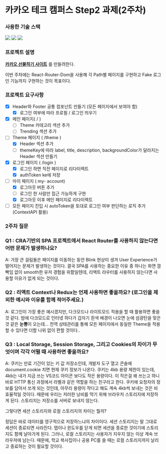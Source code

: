 # 카카오 테크 캠퍼스 Step2 과제(2주차)
###  사용한 기술 스택
<img src="https://img.shields.io/badge/TypeScript-3178C6?style=for-the-badge&logo=TypeScript&logoColor=white">
<img src="https://img.shields.io/badge/React-61DAFB?style=for-the-badge&logo=React&logoColor=black">
<img src="https://img.shields.io/badge/Git-F05032?style=for-the-badge&logo=Git&logoColor=white">
</br>

### 프로젝트 설명
**[카카오 선물하기 사이트](https://gift.kakao.com/home)** 를 만들려한다.

이번 주차에는 React-Router-Dom을 사용해 각 Path별 페이지를 구현하고 Fake 로그인 기능까지 구현하는 것이 목표이다.


### 프로젝트 요구사항
- [X] Header와 Footer 공통 컴포넌트 만들기 (모든 페이지에서 보여야 함)
  - [X] 로그인 여부에 따라 프로필 / 로그인 띄우기
- [X] 메인 페이지( / )  
  - [ ] Theme 카테고리 섹션 추가
  - [ ] Trending 섹션 추가
- [ ] Theme 페이지 ( /theme )
  - [X] Header 섹션 추가
  - [ ] themeKey에 따라 label, title, description, backgroundColor가 달라지는 Header 섹션 만들기
- [X] 로그인 페이지 ( /login )
  - [X] 로그인 하면 직전 페이지로 리다이렉트
  - [X] authToken ke에 저장
- [ ] 마이 페이지 ( my- account)  
  - [X] 로그아웃 버튼 추가
  - [ ] 로그인 한 사람만 접근 가능하게 구현
  - [X] 로그아웃 이후 메인 페이지로 리다이렉트
- [ ] 모든 페이지 진입 시 autoToken을 토대로 로그인 여부 판단하는 로직 추가(ContextAPI 활용)

### 2주차 질문
### Q1 : CRA기반의 SPA 프로젝트에서 React Router를 사용하지 않는다면 어떤 문제가 발생하나요?
 A:  가장 큰 걸림돌은 페이지를 이동하는 동안 Blink 현상이 생겨 User Experience가 떨어지는 문제가 발생하는 것이다. 결국 SPA를 사용하는 중요한 이유 중 하나는 화면 깜빡임 없이 smooth한 유저 경험을 위함일텐데, 리액트 라우터를 사용하지 않는다면 사용할 이유가 없게 되는 것이다.
### Q2 : 리액트 Context나 Redux는 언제 사용하면 좋을까요? (로그인을 제외한 예시와 이유를 함께 적어주세요.)
  A: 로그인이 가장 좋은 예시겠지만, 다크모드나 라이트모드 적용을 할 때 활용하면 좋을 것 같다. 밤에 다크모드로 인터넧 하다가 갑자기 흰색 배경이 나오면 눈에 섬광탄을 맞은 것 같은 **눈뽕**이 오는데... 전역 상태관리를 통해 모든 페이지에서 동일한 Theme을 적용할 수 있다면 더할 나위 없이 편할 것이다..
### Q3 : Local Storage, Session Storage, 그리고 Cookies의 차이가 무엇이며 각각 어떨 때 사용하면 좋을까요? 
A: 쿠키는 만료 기간이 있는 키 값 저장소인데, 개발자 도구 열고 콘솔에 document.cookie 치면 현재 쿠키 정보가 나온다. 쿠키는 4kb 용량 제한이 있는데, 4kb는 내가 지금 쓰는 VS코드 아이콘 보다도 작은 용량이다. 이 작은걸 왜 쓰는고 하니 바로 HTTP 통신 과정에서 라벨과 같은 역할을 하는 친구라고 한다. 쿠키에 요청자의 정보를 담아서 쏘게 되는 것인데, 아무리 용량이 작다고 해도 계속 4kb씩 보내는 것은 비효율적일 것이다. 때문에 우리는 저러한 낭비를 막기 위해 브라우저 스토리지에 저장하게 된다. 
스토리지는 저장소를 서버로 보내지 않는다.

그렇다면 세션 스토리지와 로컬 스토리지의 차이는 뭘끼?

정답은 바로 데이터를 영구적으로 저장하느냐의 차이이다. 세션 스토리지는 말 그대로 세션이 종료되면 사라진다. 탭이나 윈도우를 닫게 되면 세션을 종료한 것이기에 스토리지도 함께 날아가게 된다. 그러나, 로컬 스토리지는 사용자가 지우지 않는 이상 계속 브라우저에 남는다. 때문에, 학교 복사집이나 공용 PC를 쓸 때는 로컬 스토리지까지 날리고 종료하는 것이 필요할 것이다.